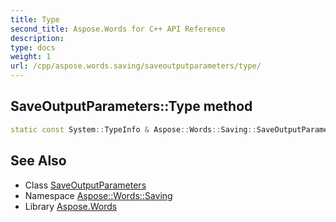 ```yaml
---
title: Type
second_title: Aspose.Words for C++ API Reference
description: 
type: docs
weight: 1
url: /cpp/aspose.words.saving/saveoutputparameters/type/
---
```

## SaveOutputParameters::Type method




```cpp
static const System::TypeInfo & Aspose::Words::Saving::SaveOutputParameters::Type()
```

## See Also

* Class [SaveOutputParameters](../)
* Namespace [Aspose::Words::Saving](../../)
* Library [Aspose.Words](../../../)
